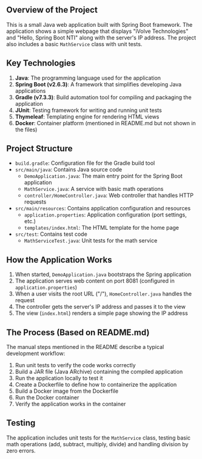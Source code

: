 ## Overview of the Project

This is a small Java web application built with Spring Boot framework. The application shows a simple webpage that displays "iVolve Technologies" and "Hello, Spring Boot NTI" along with the server's IP address. The project also includes a basic `MathService` class with unit tests.

## Key Technologies

1. **Java**: The programming language used for the application
2. **Spring Boot (v2.6.3)**: A framework that simplifies developing Java applications
3. **Gradle (v7.3.3)**: Build automation tool for compiling and packaging the application
4. **JUnit**: Testing framework for writing and running unit tests
5. **Thymeleaf**: Templating engine for rendering HTML views
6. **Docker**: Container platform (mentioned in README.md but not shown in the files)

## Project Structure

- `build.gradle`: Configuration file for the Gradle build tool
- `src/main/java`: Contains Java source code
  - `DemoApplication.java`: The main entry point for the Spring Boot application
  - `MathService.java`: A service with basic math operations
  - `controller/HomeController.java`: Web controller that handles HTTP requests
- `src/main/resources`: Contains application configuration and resources
  - `application.properties`: Application configuration (port settings, etc.)
  - `templates/index.html`: The HTML template for the home page
- `src/test`: Contains test code
  - `MathServiceTest.java`: Unit tests for the math service

## How the Application Works

1. When started, `DemoApplication.java` bootstraps the Spring application
2. The application serves web content on port 8081 (configured in `application.properties`)
3. When a user visits the root URL ("/"), `HomeController.java` handles the request
4. The controller gets the server's IP address and passes it to the view
5. The view (`index.html`) renders a simple page showing the IP address

## The Process (Based on README.md)

The manual steps mentioned in the README describe a typical development workflow:

1. Run unit tests to verify the code works correctly
2. Build a JAR file (Java ARchive) containing the compiled application
3. Run the application locally to test it
4. Create a Dockerfile to define how to containerize the application
5. Build a Docker image from the Dockerfile
6. Run the Docker container
7. Verify the application works in the container

## Testing

The application includes unit tests for the `MathService` class, testing basic math operations (add, subtract, multiply, divide) and handling division by zero errors.
